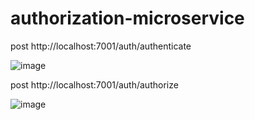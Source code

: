 # authorization-microservice

post http://localhost:7001/auth/authenticate

![image](https://user-images.githubusercontent.com/52065013/185894366-939615ce-9d90-4d14-9e41-e3a4489914f6.png)


post http://localhost:7001/auth/authorize

![image](https://user-images.githubusercontent.com/52065013/185894700-50c9621b-1041-42d9-990d-fcc7d5cba12e.png)
